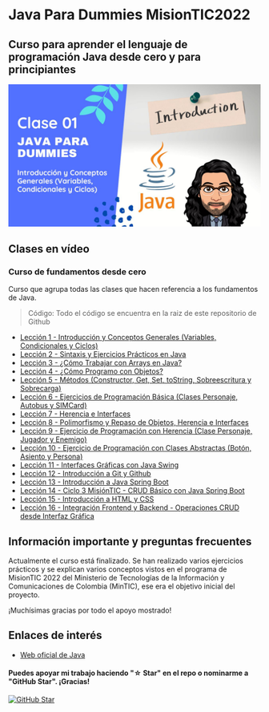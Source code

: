 # Java Para Dummies MisionTIC2022

## Curso para aprender el lenguaje de programación Java desde cero y para principiantes

![](./Imagenes/header.jpg)

## Clases en vídeo

### Curso de fundamentos desde cero

Curso que agrupa todas las clases que hacen referencia a los fundamentos de Java.

> Código: Todo el código se encuentra en la raiz de este repositorio de Github

* [Lección 1 - Introducción y Conceptos Generales (Variables, Condicionales y Ciclos)](https://youtu.be/oEJbZx1dORk)
* [Lección 2 - Sintaxis y Ejercicios Prácticos en Java](https://youtu.be/6ieUGQOGc0A)
* [Lección 3 - ¿Cómo Trabajar con Arrays en Java?](https://youtu.be/fzYYCrBkB0Q)
* [Lección 4 - ¿Cómo Programo con Objetos?](https://youtu.be/WK63WL5aVTU)
* [Lección 5 - Métodos (Constructor, Get, Set, toString, Sobreescritura y Sobrecarga)](https://youtu.be/wkzEJy8MeOI)
* [Lección 6 - Ejercicios de Programación Básica (Clases Personaje, Autobus y SIMCard)](https://youtu.be/9SqAaN1zsdg)
* [Lección 7 - Herencia e Interfaces](https://youtu.be/fXsyg4rNYXs)
* [Lección 8 - Polimorfismo y Repaso de Objetos, Herencia e Interfaces](https://youtu.be/6AgGhnYh7zg)
* [Lección 9 - Ejercicio de Programación con Herencia (Clase Personaje, Jugador y Enemigo)](https://youtu.be/QjgsIljrcco)
* [Lección 10 - Ejercicio de Programación con Clases Abstractas (Botón, Asiento y Persona)](https://youtu.be/aVIYHuCpF6w)
* [Lección 11 - Interfaces Gráficas con Java Swing](https://youtu.be/6YYmZ8cQc7o)
* [Lección 12 - Introducción a Git y Github](https://youtu.be/vV9zscTerbk)
* [Lección 13 - Introducción a Java Spring Boot](https://youtu.be/HqVzJuUBKsY)
* [Lección 14 - Ciclo 3 MisiónTIC - CRUD Básico con Java Spring Boot](https://youtu.be/9dJ_94GLBSQ)
* [Lección 15 - Introducción a HTML y CSS](https://youtu.be/RrcUu1QnHbk)
* [Lección 16 - Integración Frontend y Backend - Operaciones CRUD desde Interfaz Gráfica](https://youtu.be/C5ldLB8zrJQ)

## Información importante y preguntas frecuentes

Actualmente el curso está finalizado. Se han realizado varios ejercicios prácticos y se explican varios conceptos vistos en el programa de MisionTIC 2022 del Ministerio de Tecnologías de la Información y Comunicaciones de Colombia (MinTIC), ese era el objetivo inicial del proyecto.

¡Muchísimas gracias por todo el apoyo mostrado!

## Enlaces de interés

* [Web oficial de Java](https://www.java.com/)

#### Puedes apoyar mi trabajo haciendo "☆ Star" en el repo o nominarme a "GitHub Star". ¡Gracias!

[![GitHub Star](https://img.shields.io/badge/GitHub-Nominar_a_star-yellow?style=for-the-badge&logo=github&logoColor=white&labelColor=101010)](https://stars.github.com/nominate/)
